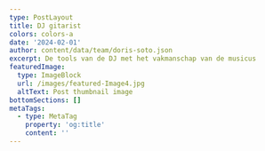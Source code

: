 ```yaml
---
type: PostLayout
title: DJ gitarist
colors: colors-a
date: '2024-02-01'
author: content/data/team/doris-soto.json
excerpt: De tools van de DJ met het vakmanschap van de musicus
featuredImage:
  type: ImageBlock
  url: /images/featured-Image4.jpg
  altText: Post thumbnail image
bottomSections: []
metaTags:
  - type: MetaTag
    property: 'og:title'
    content: ''
---
```

